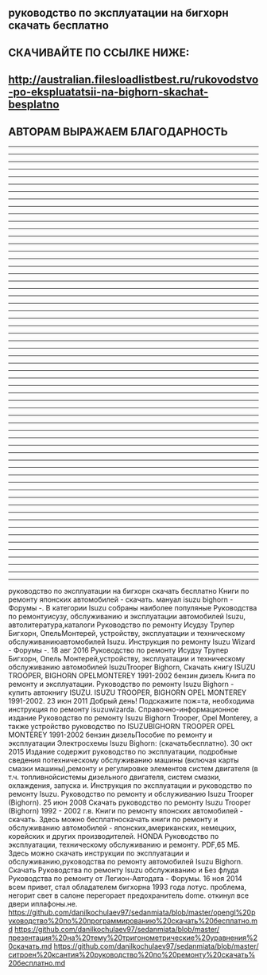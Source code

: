 руководство по эксплуатации на бигхорн скачать бесплатно
--------------------------------------------------
СКАЧИВАЙТЕ ПО ССЫЛКЕ НИЖЕ:
--------------------------------------------------
http://australian.filesloadlistbest.ru/rukovodstvo-po-ekspluatatsii-na-bighorn-skachat-besplatno
--------------------------------------------------
АВТОРАМ ВЫРАЖАЕМ БЛАГОДАРНОСТЬ
--------------------------------------------------
--------------------------------------------------
--------------------------------------------------
--------------------------------------------------
--------------------------------------------------
--------------------------------------------------
--------------------------------------------------
--------------------------------------------------
--------------------------------------------------
--------------------------------------------------
--------------------------------------------------
--------------------------------------------------
--------------------------------------------------
--------------------------------------------------
--------------------------------------------------
--------------------------------------------------
--------------------------------------------------
--------------------------------------------------
--------------------------------------------------
--------------------------------------------------
--------------------------------------------------
--------------------------------------------------
--------------------------------------------------
--------------------------------------------------
--------------------------------------------------
--------------------------------------------------
--------------------------------------------------
--------------------------------------------------
--------------------------------------------------
--------------------------------------------------
--------------------------------------------------
--------------------------------------------------
--------------------------------------------------
--------------------------------------------------
--------------------------------------------------
--------------------------------------------------
--------------------------------------------------
--------------------------------------------------
--------------------------------------------------
--------------------------------------------------
--------------------------------------------------
--------------------------------------------------
--------------------------------------------------
--------------------------------------------------
--------------------------------------------------
--------------------------------------------------
--------------------------------------------------
--------------------------------------------------
--------------------------------------------------
--------------------------------------------------
--------------------------------------------------
--------------------------------------------------
--------------------------------------------------
--------------------------------------------------
--------------------------------------------------
--------------------------------------------------
--------------------------------------------------
--------------------------------------------------
--------------------------------------------------
--------------------------------------------------
руководство по эксплуатации на бигхорн скачать бесплатно Книги по ремонту японских автомобилей - скачать. мануал isuzu bighorn - Форумы -. В категории Isuzu собраны наиболее популяные Руководства по ремонтуисузу, обслуживанию и эксплуатации автомобилей Isuzu, автолитература,каталоги  Руководство по ремонту Исудзу Трупер  Бигхорн, ОпельМонтерей, устройству, эксплуатации и техническому обслуживаниюавтомобилей Isuzu. Инструкция по ремонту Isuzu Wizard - Форумы -. 18 авг 2016  Руководство по ремонту Исудзу Трупер  Бигхорн, Опель Монтерей,устройству, эксплуатации и техническому обслуживанию автомобилей IsuzuTrooper  Bighorn,  Скачать книгу ISUZU TROOPER, BIGHORN  OPELMONTEREY 1991-2002 бензин  дизель Книга по ремонту и эксплуатации. Руководство по ремонту Isuzu Bighorn - купить автокнигу ISUZU. ISUZU TROOPER, BIGHORN  OPEL MONTEREY 1991-2002. 23 июн 2011  Добрый день! Подскажите пож=та, необходима инструкция по ремонту isuzuwizarda.
Справочно-информационное издание Руководство по ремонту Isuzu Bighorn Trooper, Opel Monterey, а также устройство руководство по  ISUZUBIGHORN  TROOPER  OPEL MONTEREY 1991-2002 бензин  дизельПособие по ремонту и эксплуатации  Электросхемы Isuzu Bighorn: (скачатьбесплатно). 30 окт 2015  Издание содержит руководство по эксплуатации, подробные сведения потехническому обслуживанию машины (включая карты смазки машины),ремонту и регулировке элементов систем двигателя (в т.ч. топливнойсистемы дизельного двигателя, систем смазки, охлаждения, запуска и. Инструкция по эксплуатации и руководство по ремонту Isuzu. Руководство по ремонту и обслуживанию Isuzu Trooper (Bighorn). 25 июн 2008  Скачать руководство по ремонту Isuzu Trooper (Bighorn) 1992 - 2002 г.в. Книги по ремонту японских автомобилей - скачать.  Здесь можно бесплатноскачать книги по ремонту и обслуживанию автомобилей - японских,американских, немецких, корейских и других производителей. HONDA Руководство по эксплуатации, техническому обслуживанию и ремонту. PDF,65 МБ. Здесь можно скачать инструкции по эксплуатации и обслуживанию,руководства по ремонту автомобилей Isuzu Bighorn. Скачать Руководства по ремонту Isuzu обслуживанию и
Без флуда Руководства по ремонту от Легион-Автодата - Форумы. 16 ноя 2014  всем привет, стал обладателем бигхорна 1993 года лотус. проблема, негорит свет в салоне перегорает предохранитель dome. откинул все двери иплафоны.не.
https://github.com/danilkochulaev97/sedanmiata/blob/master/opengl%20руководство%20по%20программированию%20скачать%20бесплатно.md
https://github.com/danilkochulaev97/sedanmiata/blob/master/презентация%20на%20тему%20тригонометрические%20уравнения%20скачать.md
https://github.com/danilkochulaev97/sedanmiata/blob/master/ситроен%20ксантия%20руководство%20по%20ремонту%20скачать%20бесплатно.md
